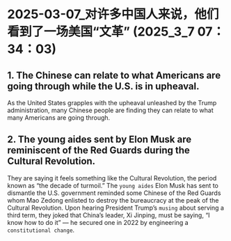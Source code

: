 # 2025-03-07_对许多中国人来说，他们看到了一场美国“文革” (2025_3_7 07：34：03)



## 1. The Chinese can relate to what Americans are going through while the U.S. is in upheaval.

As the United States grapples with the upheaval unleashed by the Trump administration, many Chinese people are finding they can relate to what many Americans are going through.


## 2. The young aides sent by Elon Musk are reminiscent of the Red Guards during the Cultural Revolution.

They are saying it feels something like the Cultural Revolution, the period known as “the decade of turmoil.” The `young aides` Elon Musk has sent to dismantle the U.S. government reminded some Chinese of the Red Guards whom Mao Zedong enlisted to destroy the bureaucracy at the peak of the Cultural Revolution. Upon hearing President Trump’s `musing` about serving a third term, they joked that China’s leader, Xi Jinping, must be saying, “I know how to do it” — he secured one in 2022 by engineering a `constitutional change`.

